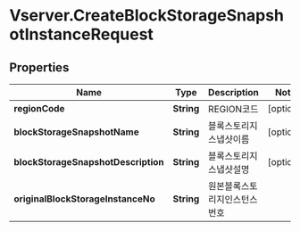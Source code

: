 # Vserver.CreateBlockStorageSnapshotInstanceRequest

## Properties
Name | Type | Description | Notes
------------ | ------------- | ------------- | -------------
**regionCode** | **String** | REGION코드 | [optional] 
**blockStorageSnapshotName** | **String** | 블록스토리지스냅샷이름 | [optional] 
**blockStorageSnapshotDescription** | **String** | 블록스토리지스냅샷설명 | [optional] 
**originalBlockStorageInstanceNo** | **String** | 원본블록스토리지인스턴스번호 | 


